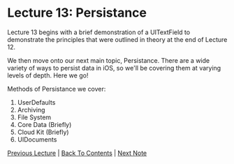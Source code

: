 # Lecture 13: Persistance

Lecture 13 begins with a brief demonstration of a UITextField to demonstrate the principles that were outlined in theory at the end of Lecture 12.

We then move onto our next main topic, Persistance. There are a wide variety of ways to persist data in iOS, so we'll be covering them at varying levels of depth. Here we go!

Methods of Persistance we cover:

1. UserDefaults
2. Archiving
3. File System
4. Core Data (Briefly)
5. Cloud Kit (Briefly)
6. UIDocuments

[Previous Lecture](../Lecture%2012%20-%20Drag%20and%20Drop%20UITableView%20UICollectionView%20and%20UITextField/Part%201%20-%20UITextField.md) | [Back To Contents](https://github.com/Firanus/stanford-iOS-lecture-notes) |  [Next Note](../Lecture%2013%20-%20Persistance/Part%201%20-%20User%20Defaults.md)